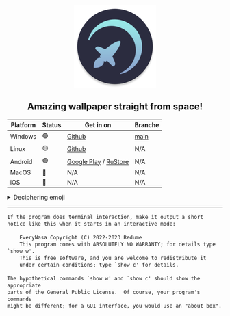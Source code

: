 <p align="center"><img src="interface/static/assets/icons/favicon.png" alt="EveryNASA"></p>
<h2 align="center"> Amazing wallpaper straight from space! </h2>

| Platform | Status | Get in on                                       | Branche                 | 
|----------|--------|-------------------------------------------------|-------------------------|
| Windows  | 🟢     | [Github][windows-download]                      | [main][windows-branche] |
| Linux    | 🟡     | [Github][linux-download]                        | N/A                     |
| Android  | 🟢     | [Google Play][google-play] / [RuStore][rustore] | N/A                     |
| MacOS    | 🔴     | N/A                                             | N/A                     |
| iOS      | 🔴     | N/A                                             | N/A                     |

<details>
<summary>Deciphering emoji</summary>

#### 🟢 — Development for the platform is supported to date
#### 🟡 — Development was earlier, but was discontinued
#### 🔴 — Not available for this platform

</details>

---

[windows-download]: https://github.com/Redume/EveryNasa/releases/latest
[windows-branche]: https://github.com/Redume/EveryNasa/

[linux-download]: https://github.com/Redume/EveryNASA/releases/download/v1.6/EveryNasa

[google-play]: https://play.google.com/store/apps/details?id=ru.murzify.everynasa
[rustore]: https://apps.rustore.ru/app/ru.murzify.everynasa


```
If the program does terminal interaction, make it output a short
notice like this when it starts in an interactive mode:

    EveryNasa Copyright (C) 2022-2023 Redume
    This program comes with ABSOLUTELY NO WARRANTY; for details type `show w'.
    This is free software, and you are welcome to redistribute it
    under certain conditions; type `show c' for details.

The hypothetical commands `show w' and `show c' should show the appropriate
parts of the General Public License.  Of course, your program's commands
might be different; for a GUI interface, you would use an "about box".
```
